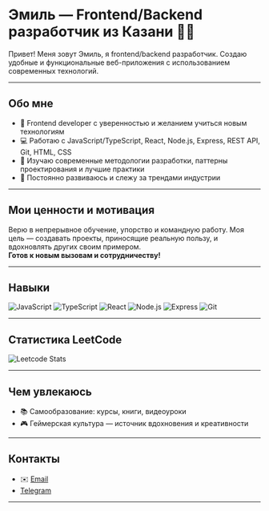 # Эмиль — Frontend/Backend разработчик из Казани 👨‍💻

Привет! Меня зовут Эмиль, я frontend/backend разработчик. Создаю удобные и функциональные веб-приложения с использованием современных технологий.

---

## Обо мне

- 🚀 Frontend developer с уверенностью и желанием учиться новым технологиям  
- 💻 Работаю с JavaScript/TypeScript, React, Node.js, Express, REST API, Git, HTML, CSS  
- 🧰 Изучаю современные методологии разработки, паттерны проектирования и лучшие практики  
- 🌱 Постоянно развиваюсь и слежу за трендами индустрии  

---

## Мои ценности и мотивация

Верю в непрерывное обучение, упорство и командную работу. Моя цель — создавать проекты, приносящие реальную пользу, и вдохновлять других своим примером.  
**Готов к новым вызовам и сотрудничеству!**

---

## Навыки

![JavaScript](https://img.shields.io/badge/-JavaScript-F7DF1E?logo=javascript&logoColor=black)
![TypeScript](https://img.shields.io/badge/-TypeScript-3178C6?logo=typescript&logoColor=white)
![React](https://img.shields.io/badge/-React-61DAFB?logo=react&logoColor=black)
![Node.js](https://img.shields.io/badge/-Node.js-339933?logo=node.js&logoColor=white)
![Express](https://img.shields.io/badge/-Express-000000?logo=express&logoColor=white)
![Git](https://img.shields.io/badge/-Git-F05032?logo=git&logoColor=white)

---

## Статистика LeetCode

![Leetcode Stats](https://leetcard.jacoblin.cool/CatHecker)  

---

## Чем увлекаюсь

- 📚 Самообразование: курсы, книги, видеоуроки  
- 🎮 Геймерская культура — источник вдохновения и креативности  

---

## Контакты

- ✉️ [Email](mailto:emil.ahiarov@gmail.com)  
- [Telegram](https://t.me/chud0kot)  

---
